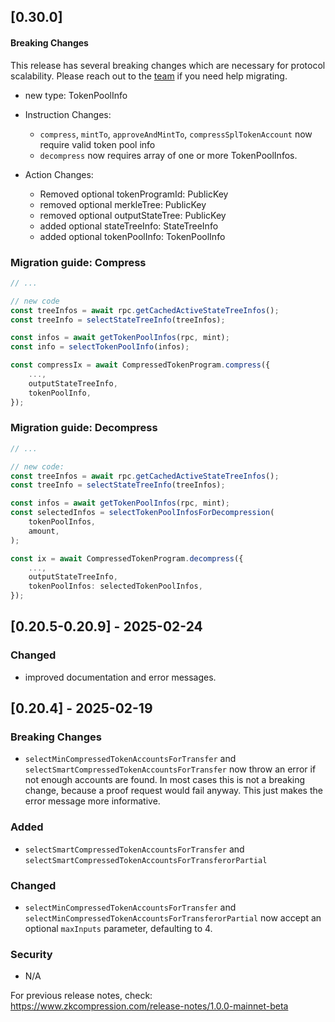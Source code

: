 ## [0.30.0]

#### Breaking Changes

This release has several breaking changes which are necessary for protocol
scalability. Please reach out to the [team](https://t.me/swen_light) if you need help migrating.

-   new type: TokenPoolInfo
-   Instruction Changes:

    -   `compress`, `mintTo`, `approveAndMintTo`, `compressSplTokenAccount` now require valid token pool info
    -   `decompress` now requires array of one or more TokenPoolInfos.

-   Action Changes:
    -   Removed optional tokenProgramId: PublicKey
    -   removed optional merkleTree: PublicKey
    -   removed optional outputStateTree: PublicKey
    -   added optional stateTreeInfo: StateTreeInfo
    -   added optional tokenPoolInfo: TokenPoolInfo

### Migration guide: Compress

```typescript
// ...

// new code
const treeInfos = await rpc.getCachedActiveStateTreeInfos();
const treeInfo = selectStateTreeInfo(treeInfos);

const infos = await getTokenPoolInfos(rpc, mint);
const info = selectTokenPoolInfo(infos);

const compressIx = await CompressedTokenProgram.compress({
    ...,
    outputStateTreeInfo,
    tokenPoolInfo,
});
```

### Migration guide: Decompress

```typescript
// ...

// new code:
const treeInfos = await rpc.getCachedActiveStateTreeInfos();
const treeInfo = selectStateTreeInfo(treeInfos);

const infos = await getTokenPoolInfos(rpc, mint);
const selectedInfos = selectTokenPoolInfosForDecompression(
    tokenPoolInfos,
    amount,
);

const ix = await CompressedTokenProgram.decompress({
    ...,
    outputStateTreeInfo,
    tokenPoolInfos: selectedTokenPoolInfos,
});
```

## [0.20.5-0.20.9] - 2025-02-24

### Changed

-   improved documentation and error messages.

## [0.20.4] - 2025-02-19

### Breaking Changes

-   `selectMinCompressedTokenAccountsForTransfer` and
    `selectSmartCompressedTokenAccountsForTransfer` now throw an error
    if not enough accounts are found. In most cases this is not a breaking
    change, because a proof request would fail anyway. This just makes the error
    message more informative.

### Added

-   `selectSmartCompressedTokenAccountsForTransfer` and
    `selectSmartCompressedTokenAccountsForTransferorPartial`

### Changed

-   `selectMinCompressedTokenAccountsForTransfer` and
    `selectMinCompressedTokenAccountsForTransferorPartial` now accept an optional
    `maxInputs` parameter, defaulting to 4.

### Security

-   N/A

For previous release notes, check:
https://www.zkcompression.com/release-notes/1.0.0-mainnet-beta
